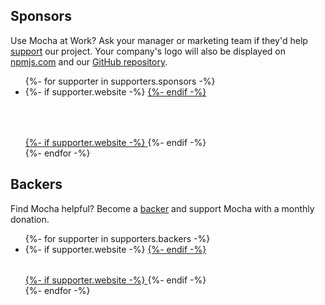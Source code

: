 ## Sponsors

Use Mocha at Work? Ask your manager or marketing team if they'd help [support](https://opencollective.com/mochajs#support) our project. Your company's logo will also be displayed on [npmjs.com](http://npmjs.com/package/mocha) and our [GitHub repository](https://github.com/mochajs/mocha#sponsors).

<style>
  .sponsor {
    -sprite-selector-for-group: sponsors;
    -sprite-location: url(/images/sprite-sponsors.png?pngquant);
    -sprite-image-format: png;
    height: 64px;
  }
  .backer {
    -sprite-selector-for-group: backers;
    -sprite-location: url(/images/sprite-backers.png?pngquant);
    -sprite-image-format: png;
    width: 32px;
    height: 32px;
  }

</style>

<ul class="image-list" id="sponsors">
{%- for supporter in supporters.sponsors -%}
  <li>
    {%- if supporter.website -%}
    <a href="{{ supporter.website }}" target="_blank" rel="noopener">
    {%- endif -%}
      <style>
        .sponsor-{{ forloop.index }} {
          width: {{ supporter.dimensions.width }}px;
          background-image: url(/images/supporters/{{ supporter.id }}.png?sprite=sponsors);
        }
      </style>
      <div class="sponsor sponsor-{{ forloop.index }}" title="{{ supporter.name }}"></div>
    {%- if supporter.website -%}
    </a>
    {%- endif -%}
  </li>
{%- endfor -%}
</ul>

## Backers

Find Mocha helpful? Become a [backer](https://opencollective.com/mochajs#support) and support Mocha with a monthly donation.

<ul class="image-list faded-images" id="backers">
{%- for supporter in supporters.backers -%}
  <li>
    {%- if supporter.website -%}
    <a href="{{ supporter.website }}" target="_blank" rel="noopener">
    {%- endif -%}
      <style>
        .backer-{{ forloop.index }} {
          background-image: url(/images/supporters/{{ supporter.id }}.png?sprite=backers);
        }
      </style>
      <div class="backer backer-{{ forloop.index }}" title="{{ supporter.name }}"></div>
    {%- if supporter.website -%}
    </a>
    {%- endif -%}
  </li>
{%- endfor -%}
</ul>
